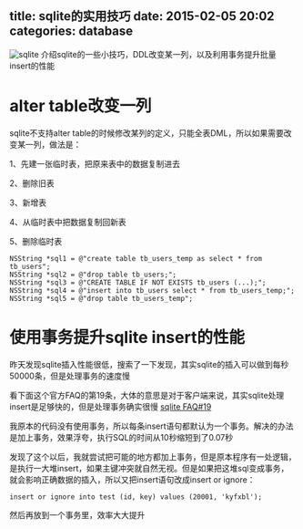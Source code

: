 title: sqlite的实用技巧
date: 2015-02-05 20:02
categories: database 
---
![sqlite](http://pic.kyfxbl.com/sqlite.jpeg)
介绍sqlite的一些小技巧，DDL改变某一列，以及利用事务提升批量insert的性能
<!--more-->

# alter table改变一列

sqlite不支持alter table的时候修改某列的定义，只能全表DML，所以如果需要改变某一列，做法是：

1、先建一张临时表，把原来表中的数据复制进去

2、删除旧表

3、新增表

4、从临时表中把数据复制回新表

5、删除临时表

```
NSString *sql1 = @"create table tb_users_temp as select * from tb_users";
NSString *sql2 = @"drop table tb_users;";
NSString *sql3 = @"CREATE TABLE IF NOT EXISTS tb_users (...);";
NSString *sql4 = @"insert into tb_users select * from tb_users_temp;";
NSString *sql5 = @"drop table tb_users_temp";
```

# 使用事务提升sqlite insert的性能

昨天发现sqlite插入性能很低，搜索了一下发现，其实sqlite的插入可以做到每秒50000条，但是处理事务的速度慢

看下面这个官方FAQ的第19条，大体的意思是对于客户端来说，其实sqlite处理insert是足够快的，但是处理事务确实很慢
[sqlite FAQ#19](http://www.sqlite.org/faq.html#q19)

我原本的代码没有使用事务，所以每条insert语句都默认为一个事务。解决的办法是加上事务，效果浮夸，执行SQL的时间从10秒缩短到了0.07秒

发现了这个以后，我就尝试把可能的地方都加上事务，但是原本程序有一处逻辑，是执行一大堆insert，如果主键冲突就自然无视。但是如果把这堆sql变成事务，就会影响正确数据的插入，所以又把insert语句改成insert or ignore：

```
insert or ignore into test (id, key) values (20001, 'kyfxbl');
```

然后再放到一个事务里，效率大大提升
